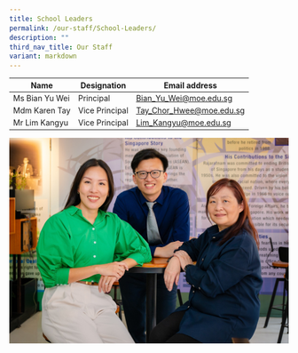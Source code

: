 ```yaml
---
title: School Leaders
permalink: /our-staff/School-Leaders/
description: ""
third_nav_title: Our Staff
variant: markdown
---
```

| Name                    | Designation    | Email address                |
|-------------------------|----------------|------------------------------|
| Ms Bian Yu Wei | Principal      | Bian_Yu_Wei@moe.edu.sg   |
| Mdm Karen Tay           | Vice Principal | Tay_Chor_Hwee@moe.edu.sg |
| Mr Lim Kangyu | Vice Principal | Lim_Kangyu@moe.edu.sg |

![](/images/KTD_0293.jpg)
